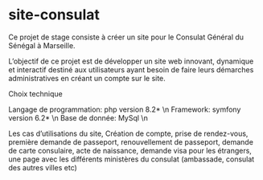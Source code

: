 # site-consulat
Ce projet de stage consiste à créer un site pour le Consulat Général du Sénégal à Marseille.

L’objectif de ce projet est de développer un site web innovant, dynamique et interactif destiné aux utilisateurs ayant besoin de faire leurs démarches administratives en créant un compte sur le site.

Choix technique

Langage de programmation: php version 8.2* \n
Framework: symfony version 6.2* \n
Base de donnée: MySql \n

Les cas d’utilisations du site,
Création de compte,
prise de rendez-vous,
première demande de passeport,
renouvellement de passeport,
demande de carte consulaire,
acte de naissance,
demande visa pour les étrangers,
une page avec les différents ministères du consulat (ambassade, consulat des autres villes etc)


